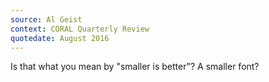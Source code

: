 ```yaml
---
source: Al Geist
context: CORAL Quarterly Review
quotedate: August 2016
---
```

Is that what you mean by "smaller is better"? A smaller font?
